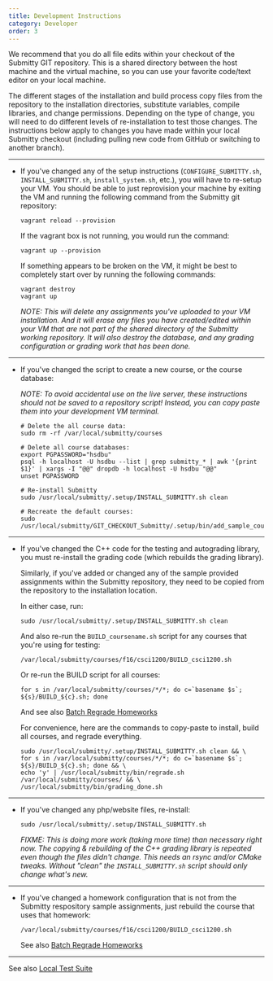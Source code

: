 ```yaml
---
title: Development Instructions
category: Developer
order: 3
---
```


We recommend that you do all file edits within your checkout of the
Submitty GIT repository.  This is a shared directory between the host
machine and the virtual machine, so you can use your favorite
code/text editor on your local machine.

The different stages of the installation and build process copy files
from the repository to the installation directories, substitute
variables, compile libraries, and change permissions.  Depending on
the type of change, you will need to do different levels of
re-installation to test those changes.  The instructions below apply
to changes you have made within your local Submitty checkout
(including pulling new code from GitHub or switching to another
branch).

---

*  If you've changed any of the setup instructions
   (`CONFIGURE_SUBMITTY.sh`, `INSTALL_SUBMITTY.sh`, `install_system.sh`,
   etc.), you will have to re-setup your VM. You should be able to
   just reprovision your machine by exiting the VM and running the
   following command from the Submitty git repository:

   ```
   vagrant reload --provision
   ```

   If the vagrant box is not running, you would run the command:
   
   ```
   vagrant up --provision
   ```

   If something appears to be broken on the VM, it might be best to completely
   start over by running the following commands:
  
   ```
   vagrant destroy
   vagrant up
   ```
   
   _NOTE: This will delete any assignments you've uploaded to your VM
   installation.  And it will erase any files you have created/edited
   within your VM that are not part of the shared directory of the
   Submitty working repository.  It will also destroy the database,
   and any grading configuration or grading work that has been done._
 
---

*  If you've changed the script to create a new course, or the course
   database:

   _NOTE: To avoid accidental use on the live server, these
   instructions should not be saved to a repository script!  Instead, you can
   copy paste them into your development VM terminal._

   ```
   # Delete the all course data:
   sudo rm -rf /var/local/submitty/courses

   # Delete all course databases:
   export PGPASSWORD="hsdbu" 
   psql -h localhost -U hsdbu --list | grep submitty_* | awk '{print $1}' | xargs -I "@@" dropdb -h localhost -U hsdbu "@@"
   unset PGPASSWORD
   
   # Re-install Submitty
   sudo /usr/local/submitty/.setup/INSTALL_SUBMITTY.sh clean
    
   # Recreate the default courses:
   sudo /usr/local/submitty/GIT_CHECKOUT_Submitty/.setup/bin/add_sample_courses.py
   ```

---

* If you've changed the C++ code for the testing and autograding
  library, you must re-install the grading code (which rebuilds the
  grading library).  

  Similarly, if you've added or changed any of the sample provided
  assignments within the Submitty repository, they need to be copied
  from the repository to the installation location.

  In either case, run:

  ```
  sudo /usr/local/submitty/.setup/INSTALL_SUBMITTY.sh clean
  ```

  And also re-run the `BUILD_coursename.sh` script for any courses that
  you're using for testing:

  ```
  /var/local/submitty/courses/f16/csci1200/BUILD_csci1200.sh
  ```

  Or re-run the BUILD script for all courses:

  ```
  for s in /var/local/submitty/courses/*/*; do c=`basename $s`; ${s}/BUILD_${c}.sh; done
  ```

  And see also [Batch Regrade Homeworks][Batch Regrade Homeworks]

  For convenience, here are the commands to copy-paste to install, 
  build all courses, and regrade everything.

  ```
  sudo /usr/local/submitty/.setup/INSTALL_SUBMITTY.sh clean && \
  for s in /var/local/submitty/courses/*/*; do c=`basename $s`; ${s}/BUILD_${c}.sh; done && \
  echo 'y' | /usr/local/submitty/bin/regrade.sh /var/local/submitty/courses/ && \
  /usr/local/submitty/bin/grading_done.sh 
  ```


---

* If you've changed any php/website files, re-install:

   ```
   sudo /usr/local/submitty/.setup/INSTALL_SUBMITTY.sh
   ```
   
   _FIXME: This is doing more work (taking more time) than necessary
   right now.  The copying & rebuilding of the C++ grading library is
   repeated even though the files didn't change.  This needs an rsync
   and/or CMake tweaks.  Without "clean" the `INSTALL_SUBMITTY.sh` script
   should only change what's new._

---

* If you've changed a homework configuration that is not from the
  Submitty respository sample assignments, just rebuild the course
  that uses that homework:

   ```
   /var/local/submitty/courses/f16/csci1200/BUILD_csci1200.sh
   ```
   
  See also [Batch Regrade Homeworks][Batch Regrade Homeworks]

---

See also [Local Test Suite](Local-Test-Suite)

[Batch Regrade Homeworks]: /1_instructor/Batch-Regrade-Homework